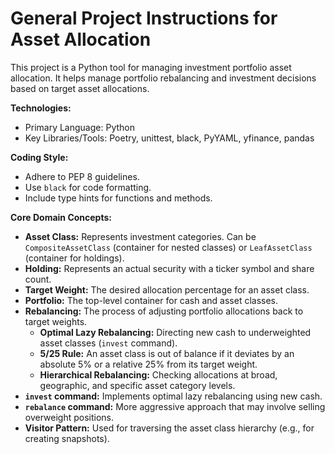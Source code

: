 # General Project Instructions for Asset Allocation

This project is a Python tool for managing investment portfolio asset allocation. It helps manage portfolio rebalancing and investment decisions based on target asset allocations.

**Technologies:**
- Primary Language: Python
- Key Libraries/Tools: Poetry, unittest, black, PyYAML, yfinance, pandas

**Coding Style:**
- Adhere to PEP 8 guidelines.
- Use `black` for code formatting.
- Include type hints for functions and methods.

**Core Domain Concepts:**
- **Asset Class:** Represents investment categories. Can be `CompositeAssetClass` (container for nested classes) or `LeafAssetClass` (container for holdings).
- **Holding:** Represents an actual security with a ticker symbol and share count.
- **Target Weight:** The desired allocation percentage for an asset class.
- **Portfolio:** The top-level container for cash and asset classes.
- **Rebalancing:** The process of adjusting portfolio allocations back to target weights.
    - **Optimal Lazy Rebalancing:** Directing new cash to underweighted asset classes (`invest` command).
    - **5/25 Rule:** An asset class is out of balance if it deviates by an absolute 5% or a relative 25% from its target weight.
    - **Hierarchical Rebalancing:** Checking allocations at broad, geographic, and specific asset category levels.
- **`invest` command:** Implements optimal lazy rebalancing using new cash.
- **`rebalance` command:** More aggressive approach that may involve selling overweight positions.
- **Visitor Pattern:** Used for traversing the asset class hierarchy (e.g., for creating snapshots).
